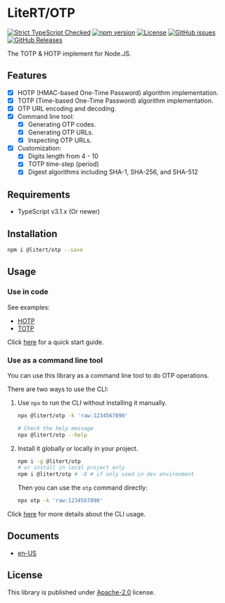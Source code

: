 # LiteRT/OTP

[![Strict TypeScript Checked](https://badgen.net/badge/TS/Strict "Strict TypeScript Checked")](https://www.typescriptlang.org)
[![npm version](https://img.shields.io/npm/v/@litert/otp.svg?colorB=brightgreen)](https://www.npmjs.com/package/@litert/otp "Stable Version")
[![License](https://img.shields.io/npm/l/@litert/otp.svg?maxAge=2592000?style=plastic)](https://github.com/litert/otp/blob/master/LICENSE)
[![GitHub issues](https://img.shields.io/github/issues/litert/otp.js.svg)](https://github.com/litert/otp.js/issues)
[![GitHub Releases](https://img.shields.io/github/release/litert/otp.js.svg)](https://github.com/litert/otp.js/releases "Stable Release")

The TOTP & HOTP implement for Node.JS.

## Features

- [x] HOTP (HMAC-based One-Time Password) algorithm implementation.
- [x] TOTP (Time-based One-Time Password) algorithm implementation.
- [x] OTP URL encoding and decoding.
- [x] Command line tool:
    - [x] Generating OTP codes.
    - [x] Generating OTP URLs.
    - [x] Inspecting OTP URLs.
- [x] Customization:
    - [x] Digits length from 4 - 10
    - [x] TOTP time-step (period)
    - [x] Digest algorithms including SHA-1, SHA-256, and SHA-512

## Requirements

- TypeScript v3.1.x (Or newer)

## Installation

```sh
npm i @litert/otp --save
```

## Usage

### Use in code

See examples:

- [HOTP](./src/examples/hotp.ts)
- [TOTP](./src/examples/totp.ts)

Click [here](./docs/en-us/quick-start.md) for a quick start guide.

### Use as a command line tool

You can use this library as a command line tool to do OTP operations.

There are two ways to use the CLI:

1. Use `npx` to run the CLI without installing it manually.

    ```sh
    npx @litert/otp -k 'raw:1234567890'

    # Check the help message
    npx @litert/otp --help
    ```

2. Install it globally or locally in your project.

    ```sh
    npm i -g @litert/otp
    # or install in local project only
    npm i @litert/otp # -D # if only used in dev environment
    ```

    Then you can use the `otp` command directly:

    ```sh
    npx otp -k 'raw:1234567890'
    ```

Click [here](./docs/en-us/cli-usage.md) for more details about the CLI usage.

## Documents

- [en-US](https://litert.org/projects/otp.js/)

## License

This library is published under [Apache-2.0](./LICENSE) license.
